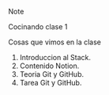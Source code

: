 > [!NOTE]
> Cocinando clase 1

Cosas que vimos en la clase

1. Introduccion al Stack.
2. Contenido Notion.
3. Teoria Git y GitHub.
4. Tarea Git y GitHub.
